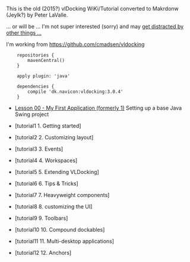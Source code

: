 
This is the old (2015?) vlDocking WiKi/Tutorial converted to Makrdonw (Jeylk?) by Peter LaValle.

... or will be ... I'm not super interested (sorry) and may [get distracted by other things ...](https://youtu.be/DuPfDl_0Pro)

I'm working from https://github.com/cmadsen/vldocking

```
	repositories {
		mavenCentral()
	}

	apply plugin: 'java'

	dependencies {
		compile 'dk.navicon:vldocking:3.0.4'
	}
```

* [Lesson 00 - My First Application (formerly 1)](lesson-00.html) Setting up a base Java Swing project


 * [tutorial1 1. Getting started]
 * [tutorial2 2. Customizing layout]
 * [tutorial3 3. Events]
 * [tutorial4 4. Workspaces]
 * [tutorial5 5. Extending VLDocking]
 * [tutorial6 6. Tips & Tricks]
 * [tutorial7 7. Heavyweight components]
 * [tutorial8 8. customizing the UI]
 * [tutorial9 9. Toolbars]
 * [tutorial10 10. Compound dockables]
 * [tutorial11 11. Multi-desktop applications]
 * [tutorial12 12. Anchors]
 